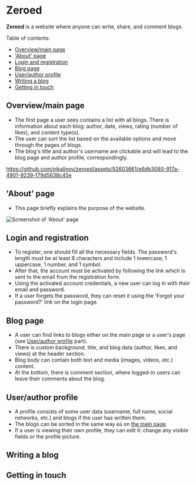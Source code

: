 # Zeroed
**Zeroed** is a website where anyone can write, share, and comment blogs. 

Table of contents:
* [Overview/main page](#overviewmain-page)
* ['About' page](#about-page)
* [Login and registration](#login-and-registration)
* [Blog page](#blog-page)
* [User/author profile](#userauthor-profile)
* [Writing a blog](#writing-a-blog)
* [Getting in touch](#getting-in-touch)

## Overview/main page
* The first page a user sees contains a list with all blogs. There is information about each blog: author, date, views, rating (number of likes), and content type(s). 
* The user can sort the list based on the available options and move through the pages of blogs. 
* The blog's title and author's username are clickable and will lead to the blog page and author profile, correspondingly.

https://github.com/nikalinov/zeroed/assets/92603661/e6db3080-917a-4901-9239-f79d5638c45e

## 'About' page
* This page briefly explains the purpose of the website.

![Screenshot of 'About' page](https://github.com/nikalinov/zeroed/assets/92603661/22fa7d9a-903b-49f5-9278-5b0f3099e440)

## Login and registration
* To register, one should fill all the necessary fields. The password's length must be at least 8 characters and include 1 lowercase, 1 uppercase, 1 number, and 1 symbol.
* After that, the account must be activated by following the link which is sent to the email from the registration form.
* Using the activated account credentials, a new user can log in with their email and password.
* If a user forgets the password, they can reset it using the 'Forgot your password?' link on the login page.
## Blog page
* A user can find links to blogs either on the main page or a user's page (see [User/author profile](#userauthor-profile) part).
* There is custom background, title, and blog data (author, likes, and views) at the header section.
* Blog body can contain both text and media (images, videos, etc.) content.
* At the bottom, there is comment section, where logged-in users can leave their comments about the blog.
 
## User/author profile
* A profile consists of some user data (username, full name, social networks, etc.) and blogs if the user has written them.
* The blogs can be sorted in the same way as on [the main page](#overviewmain-page).
* If a user is viewing their own profile, they can edit it: change any visible fields or the profile picture.
## Writing a blog

## Getting in touch
